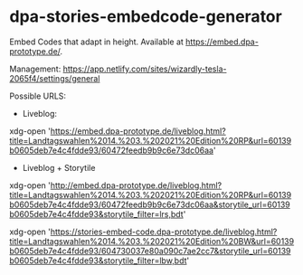 # dpa-stories-embedcode-generator

Embed Codes that adapt in height. Available at https://embed.dpa-prototype.de/. 


Management: https://app.netlify.com/sites/wizardly-tesla-2065f4/settings/general

Possible URLS:

  - Liveblog:

xdg-open 'https://embed.dpa-prototype.de/liveblog.html?title=Landtagswahlen%2014.%203.%202021%20Edition%20RP&url=60139b0605deb7e4c4fdde93/60472feedb9b9c6e73dc06aa'

  - Liveblog + Storytile


xdg-open 'http://embed.dpa-prototype.de/liveblog.html?title=Landtagswahlen%2014.%203.%202021%20Edition%20RP&url=60139b0605deb7e4c4fdde93/60472feedb9b9c6e73dc06aa&storytile_url=60139b0605deb7e4c4fdde93&storytile_filter=lrs,bdt'


xdg-open 'https://stories-embed-code.dpa-prototype.de/liveblog.html?title=Landtagswahlen%2014.%203.%202021%20Edition%20BW&url=60139b0605deb7e4c4fdde93/604730037e80a090c7ae2cc7&storytile_url=60139b0605deb7e4c4fdde93&storytile_filter=lbw,bdt'
